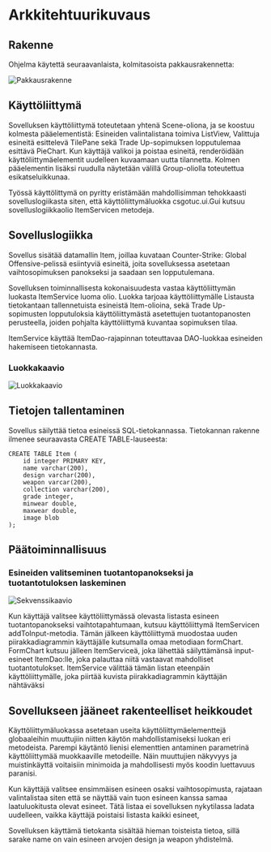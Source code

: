 # Arkkitehtuurikuvaus

## Rakenne
Ohjelma käytettä seuraavanlaista, kolmitasoista pakkausrakennetta:

![Pakkausrakenne](https://github.com/viljamiLatvala/ohjelmistotekniikka/blob/master/dokumentaatio/pakkausrakenne.png )

## Käyttöliittymä
Sovelluksen käyttöliittymä toteutetaan yhtenä Scene-oliona, ja se koostuu kolmesta pääelementistä: Esineiden valintalistana toimiva ListView, Valittuja esineitä esittelevä TilePane sekä Trade Up-sopimuksen lopputulemaa esittävä PieChart. Kun käyttäjä valikoi ja poistaa esineitä, renderöidään käyttöliittymäelementit uudelleen kuvaamaan uutta tilannetta. Kolmen pääelementin lisäksi ruudulla näytetään välillä Group-oliolla toteutettua esikatseluikkunaa.

Työssä käyttölittymä on pyritty eristämään mahdollisimman tehokkaasti sovelluslogiikasta siten, että käyttöliittymäluokka csgotuc.ui.Gui kutsuu sovelluslogiikkaolio ItemServicen metodeja.

## Sovelluslogiikka
Sovellus sisätää datamallin Item, joillaa kuvataan Counter-Strike: Global Offensive-pelissä esiintyviä esineitä, joita sovelluksessa asetetaan vaihtosopimuksen panokseksi ja saadaan sen lopputulemana. 

Sovelluksen toiminnallisesta kokonaisuudesta vastaa käyttöliittymän luokasta ItemService luoma olio. Luokka tarjoaa käyttöliittymälle Listausta tietokantaan tallennetuista esineistä Item-olioina, sekä Trade Up-sopimusten lopputuloksia käyttöliittymästä asetettujen tuotantopanosten perusteella, joiden pohjalta käyttöliittymä kuvantaa sopimuksen tilaa.

ItemService käyttää ItemDao-rajapinnan toteuttavaa DAO-luokkaa esineiden hakemiseen tietokannasta.

### Luokkakaavio
![Luokkakaavio](https://github.com/viljamiLatvala/ohjelmistotekniikka/blob/master/dokumentaatio/luokkakaavio.png )

## Tietojen tallentaminen

Sovellus säilyttää tietoa esineissä SQL-tietokannassa. Tietokannan rakenne ilmenee seuraavasta CREATE TABLE-lauseesta:
```
CREATE TABLE Item (
    id integer PRIMARY KEY,
    name varchar(200),
    design varchar(200),
    weapon varcar(200),
    collection varchar(200),
    grade integer,
    minwear double,
    maxwear double,
    image blob
);
```

## Päätoiminnallisuus
### Esineiden valitseminen tuotantopanokseksi ja tuotantotuloksen laskeminen
![Sekvenssikaavio](https://github.com/viljamiLatvala/ohjelmistotekniikka/blob/master/dokumentaatio/tradeupCalculation.png )

Kun käyttäjä valitsee käyttöliittymässä olevasta listasta esineen tuotantopanokseksi vaihtotapahtumaan, kutsuu käyttöliittymä ItemServicen addToInput-metodia. Tämän jälkeen käyttöliittymä muodostaa uuden piirakkadiagrammin käyttäjälle kutsumalla omaa metodiaan formChart. FormChart kutsuu jälleen ItemServiceä, joka lähettää säilyttämänsä input-esineet ItemDao:lle, joka palauttaa niitä vastaavat mahdolliset tuotantotulokset. ItemService välittää tämän listan eteenpäin käyttöliittymälle, joka piirtää kuvista piirakkadiagrammin käyttäjän nähtäväksi 

## Sovellukseen jääneet rakenteelliset heikkoudet
Käyttöliittymäluokassa asetetaan useita käyttöliittymäelementtejä globaaleihin muuttujiin niitten käytön mahdollistamiseksi luokan eri metodeista. Parempi käytäntö lienisi elementtien antaminen parametrinä käyttöliittymää muokkaaville metodeille. Näin muuttujien näkyvyys ja muistinkäyttä voitaisiin minimoida ja mahdollisesti myös koodin luettavuus paranisi.

Kun käyttäjä valitsee ensimmäisen esineen osaksi vaihtosopimusta, rajataan valintalistaa siten että se näyttää vain tuon esineen kanssa samaa laatuluokitusta olevat esineet. Tätä listaa ei sovelluksen nykytilassa ladata uudelleen, vaikka käyttäjä poistaisi listasta kaikki esineet,

Sovelluksen käyttämä tietokanta sisältää hieman toisteista tietoa, sillä sarake name on vain esineen arvojen design ja weapon yhdistelmä.
